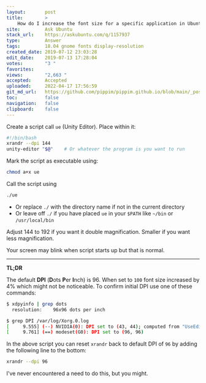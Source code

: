 ```yaml
---
layout:       post
title:        >
    How do I increase the font size for a specific application in Ubuntu 18.04 running Gnome?
site:         Ask Ubuntu
stack_url:    https://askubuntu.com/q/1157937
type:         Answer
tags:         18.04 gnome fonts display-resolution
created_date: 2019-07-12 23:03:28
edit_date:    2019-07-13 17:28:04
votes:        "3 "
favorites:    
views:        "2,663 "
accepted:     Accepted
uploaded:     2022-04-17 17:56:59
git_md_url:   https://github.com/pippim/pippim.github.io/blob/main/_posts/2019/2019-07-12-How-do-I-increase-the-font-size-for-a-specific-application-in-Ubuntu-18.04-running-Gnome_.md
toc:          false
navigation:   false
clipboard:    false
---
```




Create a script call `ue` (Unity Editor). Place within it:

``` bash
#!/bin/bash
xrandr --dpi 144
unity-editor "$@"    # Or whatever the program is you want to run
```

Mark the script as executable using:

``` bash
chmod a+x ue
```

Call the script using

``` bash
./ue
```

- Or replace `./` with the directory name if not in the current directory
- Or leave off `./` if you have placed `ue` in your `$PATH` like `~/bin` or `/usr/local/bin`

Adjust 144 to 192 if you want it double magnification. Smaller if you want less magnification.

Your screen may blink when script starts up but that is normal.


----------

**TL;DR**

The default **DPI** (**D**ots **P**er **I**nch) is 96. When set to `100` font size increased by 4% which might not be noticeable. To confirm initial DPI use one of these commands:

``` bash
$ xdpyinfo | grep dots
  resolution:    96x96 dots per inch

$ grep DPI /var/log/Xorg.0.log
[     9.555] (--) NVIDIA(0): DPI set to (43, 44); computed from "UseEdidDpi" X config
[     9.761] (==) modeset(G0): DPI set to (96, 96)
```

In the above script you can reset `xrandr` back to default DPI of `96` by adding the following line to the bottom:

``` bash
xrandr --dpi 96
```

I've never encountered a need to do this, but you might.
